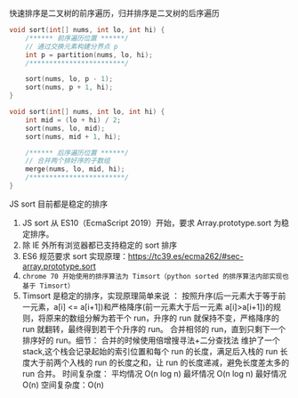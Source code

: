 快速排序是二叉树的前序遍历，归并排序是二叉树的后序遍历

```C++
void sort(int[] nums, int lo, int hi) {
    /****** 前序遍历位置 ******/
    // 通过交换元素构建分界点 p
    int p = partition(nums, lo, hi);
    /************************/

    sort(nums, lo, p - 1);
    sort(nums, p + 1, hi);
}
```

```C++
void sort(int[] nums, int lo, int hi) {
    int mid = (lo + hi) / 2;
    sort(nums, lo, mid);
    sort(nums, mid + 1, hi);

    /****** 后序遍历位置 ******/
    // 合并两个排好序的子数组
    merge(nums, lo, mid, hi);
    /************************/
}
```

JS sort 目前都是稳定的排序

1. JS sort 从 ES10（EcmaScript 2019）开始，要求 Array.prototype.sort 为稳定排序。
2. 除 IE 外所有浏览器都已支持稳定的 sort 排序
3. ES6 规范要求 sort 实现原理：https://tc39.es/ecma262/#sec-array.prototype.sort
4. `chrome 70 开始使用的排序算法为 Timsort（python sorted 的排序算法内部实现也基于 Timsort）`
5. Timsort 是稳定的排序，实现原理简单来说 ：
   按照升序(后一元素大于等于前一元素，a[i] <= a[i+1])和严格降序(前一元素大于后一元素 a[i]>a[i+1])的规则，将原来的数组分解为若干个 run，升序的 run 就保持不变，严格降序的 run 就翻转，最终得到若干个升序的 run。
   合并相邻的 run，直到只剩下一个排序好的 run。细节：
   合并的时候使用倍增搜寻法+二分查找法
   维护了一个 stack,这个栈会记录起始的索引位置和每个 run 的长度，满足后入栈的 run 长度大于前两个入栈的 run 的长度之和，让 run 的长度递减，避免长度差太多的 run 合并。
   时间复杂度：
   平均情况 O(n log n)
   最坏情况 O(n log n)
   最好情况 O(n)
   空间复杂度：O(n)

